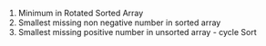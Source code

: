 1. Minimum in Rotated Sorted Array
2. Smallest missing non negative number in sorted array
3. Smallest missing positive number in unsorted array - cycle Sort
